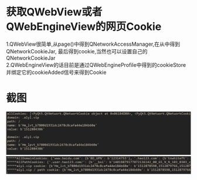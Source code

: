 # 获取QWebView或者QWebEngineView的网页Cookie

1.QWebView很简单,从page()中得到QNetworkAccessManager,在从中得到QNetworkCookieJar,
最后得到cookie,当然也可以设置自己的QNetworkCookieJar <br/>
2.QWebEngineView的话目前是通过QWebEngineProfile中得到的cookieStore并绑定它的cookieAdded信号来得到Cookie

# 截图
<img src="ScreenShot/1.png" />
<img src="ScreenShot/2.png" />